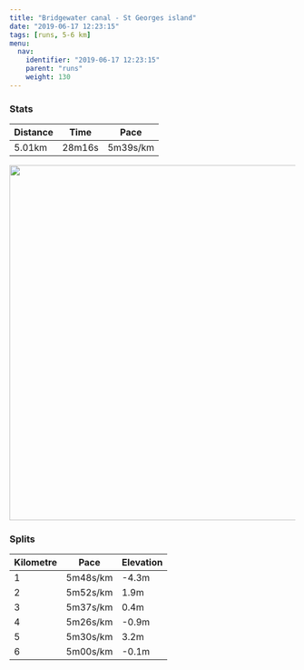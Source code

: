 ```yaml
---
title: "Bridgewater canal - St Georges island"
date: "2019-06-17 12:23:15"
tags: [runs, 5-6 km]
menu:
  nav:
    identifier: "2019-06-17 12:23:15"
    parent: "runs"
    weight: 130
---
```


### Stats

| Distance | Time | Pace |
|----------|------|------|
|5.01km|28m16s|5m39s/km|

<img src='https://maps.googleapis.com/maps/api/staticmap?maptype=terrain&path=enc:{ojeIr~xLYb@GBe@n@GZ]p@[\UHI@Yk@YQO_@OQG?B?RXRb@@VD\Rz@Gz@TFFFFf@D~ADNNLLZ?^IdA@`@`@j@Tr@HNb@|Az@|Bf@~@l@z@|@bA|@p@LBNKb@Dv@?PDf@Xl@~@hA~C\x@lBhCbAnABLBTHRTNNTrA|Cz@bCj@nBvAjGlAxHf@zD\`Df@vDHr@\fCPhBLz@D`A?HEHQJGCKo@EeAD@@Fh@rE?l@D~@?`@IrDJnCE`C@VE~DEfABbBGtABb@Az@C`ASfACp@ABUPOZC`A@N@t@H~AMpCEd@ESE_@HuAf@{DBm@Za@Pe@Pw@M{BF_@LSHYDk@Uk@U{BCsABkAIuAPoB?e@E}@AoBFk@?aCQsBI{AOyAAg@KkAAaAQgAc@oD[uBIy@KU]AGCSSWc@Oa@c@{Ae@gAe@_A]kAS{AKwAAg@I}@CsBKeA[iAkAkDoA_Dq@{Aa@q@w@{@YQkAW]Ou@a@i@a@U]Qa@IIC?I@c@ZK?GIoBmES[y@qBg@iBy@eCK_@&key=AIzaSyAfqMeaZ1CCJFGP5cWud__oZnT_Pybg-1M&size=800x800&scale=2&markers=color:yellow|label:S|53.47086,-2.26298&markers=color:green|label:F|53.47125,-2.2675199999999998' width='625' />

### Splits

| Kilometre | Pace | Elevation |
|------|------|-----------|
|1|5m48s/km|-4.3m|
|2|5m52s/km|1.9m|
|3|5m37s/km|0.4m|
|4|5m26s/km|-0.9m|
|5|5m30s/km|3.2m|
|6|5m00s/km|-0.1m|
